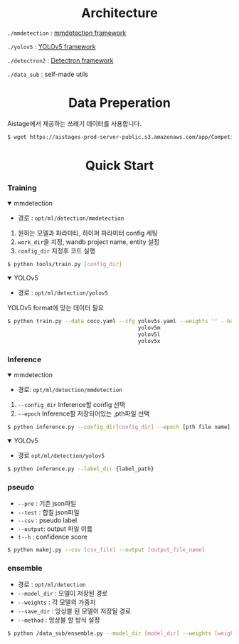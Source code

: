 # <div align='center'>Architecture<div>

`./mmdetection` : [mmdetection framework](https://github.com/open-mmlab/mmdetection)

`./yolov5` : [YOLOv5 framework](https://github.com/ultralytics/yolov5)

`./detectron2` : [Detectron framework](https://github.com/facebookresearch/Detectron)

`./data_sub` : self-made utils

# <div align='center'>Data Preperation<div>

Aistage에서 제공하는 쓰레기 데이터를 사용합니다.
```bash
$ wget https://aistages-prod-server-public.s3.amazonaws.com/app/Competitions/000076/data/data.tar.gz
```

# <div align='center'>Quick Start<div>

### Training 
<details open>
<summary> mmdetection </summary>

- 경로 : `opt/ml/detection/mmdetection`
1. 원하는 모델과 파라마티, 하이퍼 파라미터 config 세팅
2. `work_dir`을 지정, wandb project name, entity 설정
3. `config_dir` 지정후 코드 실행

```bash
$ python tools/train.py [config_dir]
```

</details>

<details open>
<summary> YOLOv5 </summary>

- 경로 : `opt/ml/detection/yolov5`

YOLOv5 format에 맞는 데이터 필요 

```bash
$ python train.py --data coco.yaml --cfg yolov5s.yaml --weights '' --batch-size 64
                                         yolov5m                                40
                                         yolov5l                                24
                                         yolov5x                                16
```

</details>

### Inference

<details open>
<summary> mmdetection </summary>

- 경로: `opt/ml/detection/mmdetection`
1. `--config_dir` Inference할 config 선택
2. `--epoch` Inference할 저장되어있는 ,pth파일 선택

```bash
$ python inference.py --config_dir[config_dir] --epoch [pth file name]
```

</details>

<details open>
<summary> YOLOv5 </summary>

- 경로 `opt/ml/detection/yolov5`

```bash
$ python inference.py --label_dir {label_path} 
```

</details>

### pseudo
> 
- `--pre` : 기존 json파일
- `--test` : 합칠 json파일
- `--csv` : pseudo label
- `--output`: output 파일 이름
- `t--h` : confidence score

```bash
$ python makej.py --csv [csv_file] --output [output_file_name]
```

### ensemble
> 
- 경로 : `opt/ml/detection`
- `--model_dir` : 모델이 저장된 경로
- `--weights` : 각 모델의 가중치
- `--save_dir` : 앙상블 된 모델이 저장될 경로
- `--method` : 앙상블 할 방식 설정

```bash
$ python /data_sub/ensemble.py --model_dir [model_dir] --weights [weights:list] --save_dir [save_dir] --method wbf
```